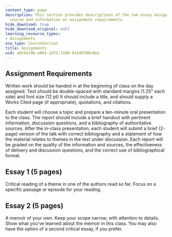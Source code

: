 ```yaml
---
content_type: page
description: This section provides descriptions of the two essay assignments of the
  course and information on assignment requirements.
hide_download: true
hide_download_original: null
learning_resource_types:
- Assignments
ocw_type: CourseSection
title: Assignments
uid: a0cbe19b-a681-1d72-1108-9a1d0f80c8ea
---
```


Assignment Requirements
-----------------------

Written work should be handed in at the beginning of class on the day assigned. Text should be double-spaced with standard margins (1.25" each side) and font size (12 pt) It should include a title, and should supply a Works Cited page (if appropriate), quotations, and citations.

Each student will choose a topic and prepare a ten-minute oral presentation to the class. The report should include a brief handout with pertinent information, discussion questions, and a bibliography of authoritative sources. After the in-class presentation, each student will submit a brief (2-page) version of the talk with correct bibliography and a statement of how the material relates to themes in the text under discussion. Each report will be graded on the quality of the information and sources, the effectiveness of delivery and discussion questions, and the correct use of bibliographical format.

Essay 1 (5 pages)
-----------------

Critical reading of a theme in one of the authors read so far. Focus on a specific passage or episode for your reading.

Essay 2 (5 pages)
-----------------

A memoir of your own. Keep your scope narrow, with attention to details. Show what you've learned about the memoir in this class. You may also have the option of a second critical essay, if you prefer.